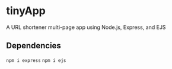 # tinyApp
A URL shortener multi-page app using Node.js, Express, and EJS


## Dependencies
`npm i express`
`npm i ejs`
